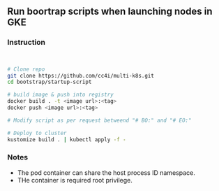 ## Run boortrap scripts when launching nodes in GKE

### Instruction

```sh


# Clone repo
git clone https://github.com/cc4i/multi-k8s.git
cd bootstrap/startup-script

# build image & push into registry
docker build . -t <image url>:<tag>
docker push <image url>:<tag>

# Modify script as per request betweend "# BO:" and "# EO:"

# Deploy to cluster
kustomize build . | kubectl apply -f -

```

### Notes
- The pod container can share the host process ID namespace.
- THe container is required root privilege.